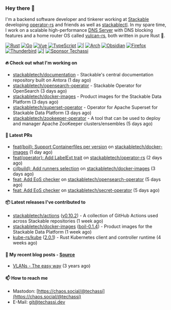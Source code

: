 ### Hey there 👋

I'm a backend software developer and tinkerer working at [Stackable][stackable] developing
[operator-rs][op-rs] and friends as well as [stackablectl][sctl]. In my spare time, I work
on a scalable high-performance [DNS Server][portal] with DNS blocking features and a home
router OS called [vulcan-rs][vulcan], both written in pure Rust 🦀.

[sctl]: https://github.com/stackabletech/stackable-cockpit
[op-rs]: https://github.com/stackabletech/operator-rs
[stackable]: https://github.com/stackabletech
[portal]: https://github.com/portal-rs/portal
[vulcan]: https://github.com/vulcan-rs

[![Rust](https://img.shields.io/badge/-Rust-141414?style=flat&logo=rust&logoColor=%23f97f39)](https://www.rust-lang.org/)
[![Go](https://img.shields.io/badge/-Go-141414?style=flat&logo=go&logoColor=%23f97f39)](https://go.dev/)
[![Vue](https://img.shields.io/badge/-Vue-141414?style=flat&logo=vuedotjs&logoColor=%23f97f39)](https://vuejs.org/)
[![TypeScript](https://img.shields.io/badge/-TypeScript-141414?style=flat&logo=typescript&logoColor=%23f97f39)](https://www.typescriptlang.org/)
![|](https://img.shields.io/badge/-%7C-141414?style=flat&logoColor=%23f97f39)
[![Arch](https://img.shields.io/badge/-Arch-141414?style=flat&logo=archlinux&logoColor=%23f97f39)](https://archlinux.org/)
[![Obsidian](https://img.shields.io/badge/-Obsidian-141414?style=flat&logo=obsidian&logoColor=%23f97f39)](https://obsidian.md/)
[![Firefox](https://img.shields.io/badge/-Firefox-141414?style=flat&logo=firefox&logoColor=%23f97f39)](https://www.mozilla.org/en-US/firefox/new/)
[![Thunderbird](https://img.shields.io/badge/-Thunderbird-141414?style=flat&logo=thunderbird&logoColor=%23f97f39)](https://www.thunderbird.net/en-US/)
![|](https://img.shields.io/badge/-%7C-141414?style=flat&logoColor=%23f97f39)
[![Sponsor Techassi](https://img.shields.io/badge/-Sponsor-141414?style=flat&logo=github&logoColor=%23f97f39)](https://github.com/sponsors/Techassi)

#### 🔥 Check out what I'm working on


- [stackabletech/documentation](https://github.com/stackabletech/documentation) - Stackable&#39;s central documentation repository built on Antora (1 day ago)
- [stackabletech/opensearch-operator](https://github.com/stackabletech/opensearch-operator) - Stackable Operator for OpenSearch (3 days ago)
- [stackabletech/docker-images](https://github.com/stackabletech/docker-images) - Product images for the Stackable Data Platform (3 days ago)
- [stackabletech/superset-operator](https://github.com/stackabletech/superset-operator) - Operator for Apache Superset for Stackable Data Platform (3 days ago)
- [stackabletech/zookeeper-operator](https://github.com/stackabletech/zookeeper-operator) - A tool that can be used to deploy and manager Apache ZooKeeper clusters/ensembles (5 days ago)

#### 🧪 Latest PRs


- [feat(boil): Support Containerfiles per version](https://github.com/stackabletech/docker-images/pull/1302) on [stackabletech/docker-images](https://github.com/stackabletech/docker-images) (1 day ago)
- [feat(operator): Add LabelExt trait](https://github.com/stackabletech/operator-rs/pull/1106) on [stackabletech/operator-rs](https://github.com/stackabletech/operator-rs) (2 days ago)
- [ci(build): Add runners selection](https://github.com/stackabletech/docker-images/pull/1299) on [stackabletech/docker-images](https://github.com/stackabletech/docker-images) (3 days ago)
- [feat: Add EoS checker](https://github.com/stackabletech/opensearch-operator/pull/38) on [stackabletech/opensearch-operator](https://github.com/stackabletech/opensearch-operator) (5 days ago)
- [feat: Add EoS checker](https://github.com/stackabletech/secret-operator/pull/644) on [stackabletech/secret-operator](https://github.com/stackabletech/secret-operator) (5 days ago)

#### 📦 Latest releases I've contributed to


- [stackabletech/actions](https://github.com/stackabletech/actions/releases/tag/v0.10.2) ([v0.10.2](https://github.com/stackabletech/actions/releases/tag/v0.10.2)) - A collection of GitHub Actions used across Stackable repositories (1 week ago)
- [stackabletech/docker-images](https://github.com/stackabletech/docker-images/releases/tag/boil-0.1.4) ([boil-0.1.4](https://github.com/stackabletech/docker-images/releases/tag/boil-0.1.4)) - Product images for the Stackable Data Platform (1 week ago)
- [kube-rs/kube](https://github.com/kube-rs/kube/releases/tag/2.0.1) ([2.0.1](https://github.com/kube-rs/kube/releases/tag/2.0.1)) - Rust Kubernetes client and controller runtime (4 weeks ago)

#### 📜 My recent blog posts - [Source](https://github.com/Techassi/page)


- [VLANs - The easy way](https://techassi.dev/posts/vlans-the-easy-way/) (3 years ago)

#### 📫 How to reach me

- Mastodon: [https://chaos.social/@techassi](https://chaos.social/@techassi)
- E-Mail: git@techassi.dev
